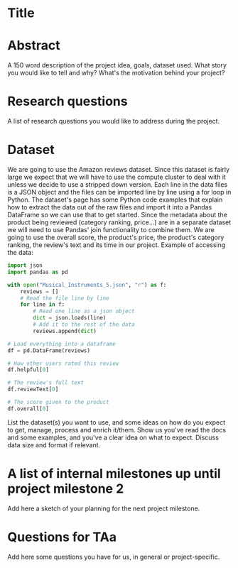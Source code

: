 # Title

# Abstract
A 150 word description of the project idea, goals, dataset used. What story you would like to tell and why? What's the motivation behind your project?

# Research questions
A list of research questions you would like to address during the project. 

# Dataset
We are going to use the Amazon reviews dataset. Since this dataset is fairly large we expect that we will have to use the compute cluster to deal with it unless we decide to use a stripped down version. Each line in the data files is a JSON object and the files can be imported line by line using a for loop in Python. The dataset's page has some Python code examples that explain how to extract the data out of the raw files and import it into a Pandas DataFrame so we can use that to get started. Since the metadata about the product being reviewed (category ranking, price...) are in a separate dataset we will need to use Pandas' join functionality to combine them. We are going to use the overall score, the product's price, the product's category ranking, the review's text and its time in our project.
Example of accessing the data:
```python
import json
import pandas as pd

with open("Musical_Instruments_5.json", "r") as f:
    reviews = []
    # Read the file line by line
    for line in f:
    	# Read one line as a json object
        dict = json.loads(line)
        # Add it to the rest of the data
        reviews.append(dict)

# Load everything into a dataframe
df = pd.DataFrame(reviews)

# How other users rated this review
df.helpful[0]

# The review's full text
df.reviewText[0]

# The score given to the product
df.overall[0]
```

List the dataset(s) you want to use, and some ideas on how do you expect to get, manage, process and enrich it/them. Show us you've read the docs and some examples, and you've a clear idea on what to expect. Discuss data size and format if relevant.

# A list of internal milestones up until project milestone 2
Add here a sketch of your planning for the next project milestone.

# Questions for TAa
Add here some questions you have for us, in general or project-specific.
